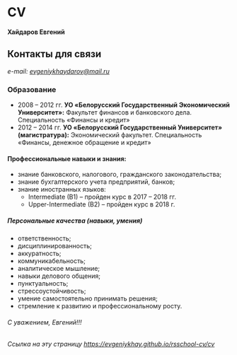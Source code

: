 # CV
**Хайдаров Евгений**
## Контакты для связи
*e-mail: evgeniykhaydarov@mail.ru*
### Образование
* 2008 – 2012 гг. **УО «Белорусский Государственный Экономический Университет»:** Факультет финансов и банковского дела. Специальность «Финансы и кредит»
* 2012 – 2014 гг. **УО «Белорусский Государственный Университет» (магистратура):** Экономический факультет. Специальность «Финансы, денежное обращение и кредит»
#### Профессиональные навыки и знания:
* знание банковского, налогового, гражданского законодательства;
* знание бухгалтерского учета предприятий, банков;
* знание иностранных языков:
    - Intermediate (B1) – пройден курс в 2017 – 2018 гг.
    - Upper-Intermediate (B2) – пройден курс в 2018 г.
##### Персональные качества (навыки, умения)
* ответственность;
* дисциплинированность;
* аккуратность;
* коммуникабельность;
* аналитическое мышление;
* навыки делового общения;
* пунктуальность;
* стрессоустойчивость;
* умение самостоятельно принимать решения;
* стремление к развитию и профессиональному росту.
###### С уважением, Евгений!!!
*Ссылка на эту страницу https://evgeniykhay.github.io/rsschool-cv/cv*